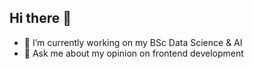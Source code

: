 ## Hi there 👋

- 🔭 I’m currently working on my BSc Data Science & AI
- 💬 Ask me about my opinion on frontend development
